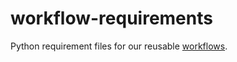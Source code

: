 # workflow-requirements

Python requirement files for our reusable [workflows](https://github.com/coatl-dev/workflows).
